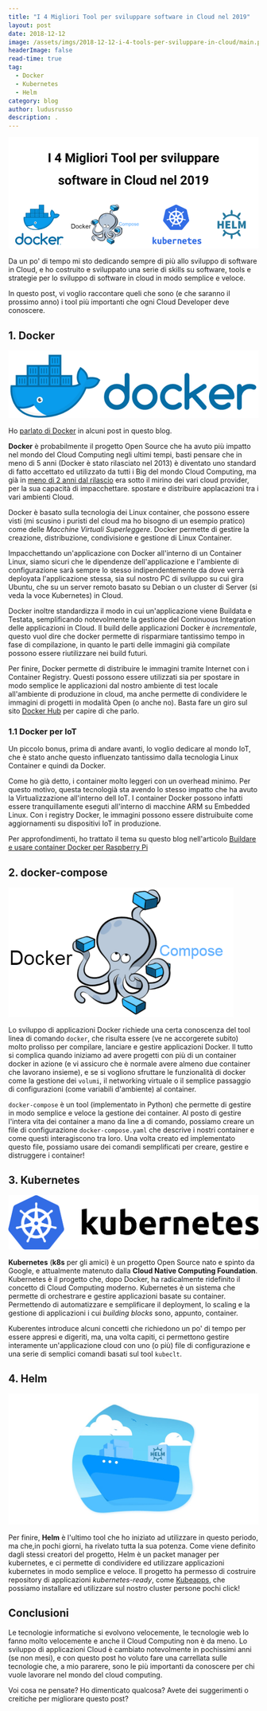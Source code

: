 ```yaml
---
title: "I 4 Migliori Tool per sviluppare software in Cloud nel 2019"
layout: post
date: 2018-12-12
image: /assets/imgs/2018-12-12-i-4-tools-per-sviluppare-in-cloud/main.png
headerImage: false
read-time: true
tag:
  - Docker
  - Kubernetes
  - Helm
category: blog
author: ludusrusso
description: .
---
```


![I 4 Migliori Tool per sviluppare software in Cloud nel 2019](/assets/imgs/2018-12-12-i-4-tools-per-sviluppare-in-cloud/main.png)

Da un po' di tempo mi sto dedicando sempre di più allo sviluppo di software in Cloud, e ho costruito e sviluppato una serie di skills su software, tools e strategie per lo sviluppo di software in cloud in modo semplice e veloce.

In questo post, vi voglio raccontare queli che sono (e che saranno il prossimo anno) i tool più importanti che ogni Cloud Developer deve conoscere.

## 1. Docker

![Docker](/assets/imgs/2018-12-12-i-4-tools-per-sviluppare-in-cloud/docker.png)


Ho [parlato di Docker](https://ludusrusso.cc/tags/#docker) in alcuni post in questo blog.

**Docker** è probabilmente il progetto Open Source che ha avuto più impatto nel mondo del Cloud Computing negli ultimi tempi, basti pensare che in meno di 5 anni (Docker è stato rilasciato nel 2013) è diventato uno standard di fatto accettato ed utilizzato da tutti i Big del mondo Cloud Computing, ma già in [meno di 2 anni dal rilascio](https://www.datacenterknowledge.com/archives/2014/08/22/docker-ceo-dockers-impact-data-center-industry-will-huge) era sotto il mirino dei vari cloud provider, per la sua capacità di impacchettare. spostare e distribuire applacazioni tra i vari ambienti Cloud.

Docker è basato sulla tecnologia dei Linux container, che possono essere visti (mi scusino i puristi del cloud ma ho bisogno di un esempio pratico) come delle *Macchine Virtuali Superleggere*. Docker permette di gestire la creazione, distribuzione, condivisione e gestione di Linux Container.

Impacchettando un'applicazione con Docker all'interno di un Container Linux, siamo sicuri che le dipendenze dell'applicazione e l'ambiente di configurazione sarà sempre lo stesso indipendentemente da dove verrà deployata l'applicazione stessa, sia sul nostro PC di sviluppo su cui gira Ubuntu, che su un server remoto basato su Debian o un cluster di Server (si veda la voce Kubernetes) in Cloud.

Docker inoltre standardizza il modo in cui un'applicazione viene Buildata e Testata, semplificando notevolmente la gestione del Continuous Integration delle applicazioni in Cloud.
Il build delle applicazioni Docker è *incrementale*, questo vuol dire che docker permette di risparmiare tantissimo tempo in fase di compilazione, in quanto le parti delle immagini già compilate possono essere riutilizzare nei build futuri.

Per finire, Docker permette di distribuire le immagini tramite Internet con i Container Registry. Questi possono essere utilizzati sia per spostare in modo semplice le applicazioni 
dal nostro ambiente di test locale all'ambiente di produzione in cloud, ma anche permette di condividere le immagini di progetti in modalità Open (o anche no). Basta fare un giro sul sito [Docker Hub](https://hub.docker.com/) per capire di che parlo. 

### 1.1 Docker per IoT 

Un piccolo bonus, prima di andare avanti, lo voglio dedicare al mondo IoT, che è stato anche questo influenzato tantissimo dalla tecnologia Linux Container e quindi da Docker.

Come ho già detto, i container molto leggeri con un overhead minimo. Per questo motivo, questa tecnologià sta avendo lo stesso impatto che ha avuto la Virtualizzazione all'interno dell IoT. I container Docker possono infatti essere tranquillamente eseguti all'interno di macchine ARM su Embedded Linux. Con i registry Docker, le immagini possono essere distruibuite come aggiornamenti su dispositivi IoT in produzione. 

Per approfondimenti, ho trattato il tema su questo blog nell'articolo [Buildare e usare container Docker per Raspberry Pi](https://ludusrusso.cc/2018/06/29/docker-raspberrypi/)

## 2. docker-compose

![Docker Compose](/assets/imgs/2018-12-12-i-4-tools-per-sviluppare-in-cloud/compose.png)


Lo sviluppo di applicazioni Docker richiede una certa conoscenza del tool linea di comando `docker`, che risulta essere (ve ne accorgerete subito) molto prolisso per compilare, lanciare e gestire applicazioni Docker. Il tutto si complica quando iniziamo ad avere progetti con più di un container docker in azione (e vi assicuro che è normale avere almeno due container che lavorano insieme), e se si vogliono sfruttare le funzionalità di docker come la gestione dei `volumi`, il networking virtuale o il semplice passaggio di configurazioni (come variabili d'ambiente) al container.

`docker-compose` è un tool (implementato in Python) che permette di gestire in modo semplice e veloce la gestione dei container. Al posto di gestire l'intera vita dei container a mano da line a di comando, possiamo creare un file di configurazione `docker-compose.yaml` che descrive i nostri container e come questi interagiscono tra loro. Una volta creato ed implementato questo file, possiamo usare dei comandi semplificati per creare, gestire e distruggere i container!

## 3. Kubernetes

![Kubernetes](/assets/imgs/2018-12-12-i-4-tools-per-sviluppare-in-cloud/kubernetes.png)

**Kubernetes** (**k8s** per gli amici) è un progetto Open Source nato e spinto da Google, e attualmente matenuto dalla **Cloud Native Computing Foundation**. Kubernetes è il progetto che, dopo Docker, ha radicalmente ridefinito il concetto di Cloud Computing moderno. Kubernetes è un sistema che permette di orchestrare e gestire applicazioni basate su container. Permettendo di automatizzare e semplificare il deployment, lo scaling e la gestione di applicazioni i cui *building blocks* sono, appunto, container.

Kuberentes introduce alcuni concetti che richiedono un po' di tempo per essere appresi e digeriti, ma, una volta capiti, ci permettono gestire interamente un'applicazione cloud con uno (o più) file di configurazione e una serie di semplici comandi basati sul tool `kubeclt`.

## 4. Helm

![Helm](/assets/imgs/2018-12-12-i-4-tools-per-sviluppare-in-cloud/helm.jpeg)

Per finire, **Helm** è l'ultimo tool che ho iniziato ad utilizzare in questo periodo, ma che,in pochi giorni, ha rivelato tutta la sua potenza. Come viene definito dagli stessi creatori del progetto, Helm è un packet manager per kubernetes, e ci permette di condividere ed utilizzare applicazioni kubernetes in modo semplice e veloce. Il progetto ha permesso di costruire repository di applicazioni *kubernetes-ready*, come [Kubeapps](https://hub.kubeapps.com/), che possiamo installare ed utilizzare sul nostro cluster persone pochi click!

## Conclusioni

Le tecnologie informatiche si evolvono velocemente, le tecnologie web lo fanno molto velocemente e anche il Cloud Computing non è da meno. Lo sviluppo di applicazioni Cloud è cambiato notevolmente in pochissimi anni (se non mesi), e con questo post ho voluto fare una carrellata sulle tecnologie che, a mio pararere, sono le più importanti da conoscere per chi vuole lavorare nel mondo del cloud computing. 

Voi cosa ne pensate? Ho dimenticato qualcosa? Avete dei suggerimenti o creitiche per migliorare questo post?